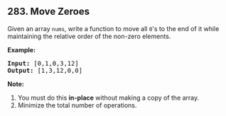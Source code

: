## 283. Move Zeroes

Given an array `nums`, write a function to move all `0`'s to the end of it while maintaining the relative order of the non-zero elements.

**Example:**
<pre>
<b>Input:</b> [0,1,0,3,12]
<b>Output:</b> [1,3,12,0,0]
</pre>

**Note:**

1. You must do this **in-place** without making a copy of the array.
2. Minimize the total number of operations.

